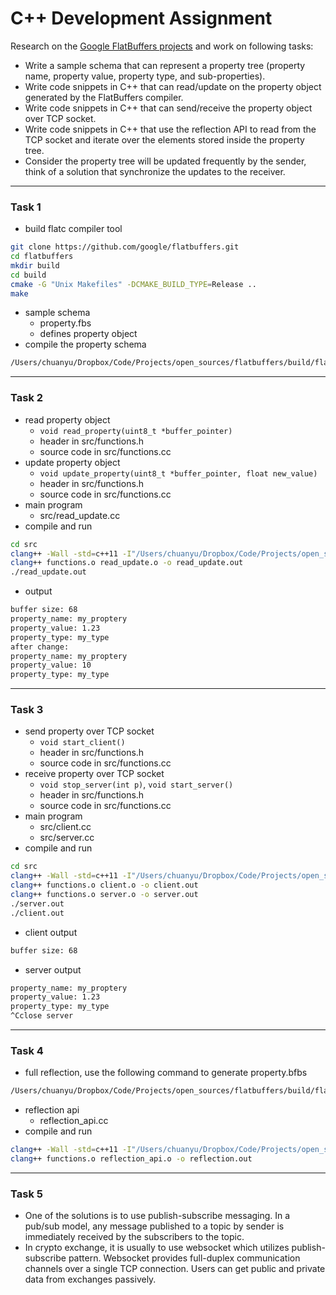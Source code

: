 # C++ Development Assignment

Research on the [Google FlatBuffers projects](https://google.github.io/flatbuffers/) and work on following tasks:

- Write a sample schema that can represent a property tree (property name, property value, property type, and sub-properties).
- Write code snippets in C++ that can read/update on the property object generated by the FlatBuffers compiler.
- Write code snippets in C++ that can send/receive the property object over TCP socket.
- Write code snippets in C++ that use the reflection API to read from the TCP socket and iterate over the elements stored inside the property tree.
- Consider the property tree will be updated frequently by the sender, think of a solution that synchronize the updates to the receiver.

---

### Task 1

- build flatc compiler tool
```bash
git clone https://github.com/google/flatbuffers.git
cd flatbuffers
mkdir build
cd build
cmake -G "Unix Makefiles" -DCMAKE_BUILD_TYPE=Release ..
make
```
- sample schema
    - property.fbs
    - defines property object
- compile the property schema
```bash
/Users/chuanyu/Dropbox/Code/Projects/open_sources/flatbuffers/build/flatc --gen-mutable --cpp property.fbs
```

---

### Task 2
- read property object
    - `void read_property(uint8_t *buffer_pointer)` 
    - header in src/functions.h
    - source code in src/functions.cc
- update property object
    - `void update_property(uint8_t *buffer_pointer, float new_value)` 
    - header in src/functions.h
    - source code in src/functions.cc
- main program
    - src/read_update.cc
- compile and run
```bash
cd src
clang++ -Wall -std=c++11 -I"/Users/chuanyu/Dropbox/Code/Projects/open_sources/flatbuffers/include/" -c read_update.cc functions.cc
clang++ functions.o read_update.o -o read_update.out
./read_update.out
```
- output
```bash
buffer size: 68
property_name: my_proptery
property_value: 1.23
property_type: my_type
after change:
property_name: my_proptery
property_value: 10
property_type: my_type
```

---

### Task 3
- send property over TCP socket
    - `void start_client()` 
    - header in src/functions.h
    - source code in src/functions.cc
- receive property over TCP socket
    - `void stop_server(int p)`, `void start_server()` 
    - header in src/functions.h
    - source code in src/functions.cc
- main program
    - src/client.cc
    - src/server.cc
- compile and run
```bash
cd src
clang++ -Wall -std=c++11 -I"/Users/chuanyu/Dropbox/Code/Projects/open_sources/flatbuffers/include/" -c server.cc client.cc functions.cc
clang++ functions.o client.o -o client.out
clang++ functions.o server.o -o server.out
./server.out
./client.out
```
- client output
```bash
buffer size: 68
```
- server output
```bash
property_name: my_proptery
property_value: 1.23
property_type: my_type
^Cclose server
```

---

### Task 4
- full reflection, use the following command to generate property.bfbs
```bash
/Users/chuanyu/Dropbox/Code/Projects/open_sources/flatbuffers/build/flatc -b --schema /Users/chuanyu/Dropbox/Code/Projects/open_sources/flatbuffers/reflection/reflection.fbs property.fbs 
```
- reflection api
    - reflection_api.cc
- compile and run
```bash
clang++ -Wall -std=c++11 -I"/Users/chuanyu/Dropbox/Code/Projects/open_sources/flatbuffers/include/" -c reflection_api.cc functions.cc
clang++ functions.o reflection_api.o -o reflection.out
```

---

### Task 5
- One of the solutions is to use publish-subscribe messaging. In a pub/sub model, any message published to a topic by sender is immediately received by the subscribers to the topic. 
- In crypto exchange, it is usually to use websocket which utilizes publish-subscribe pattern. Websocket provides full-duplex communication channels over a single TCP connection. Users can get public and private data from exchanges passively.
